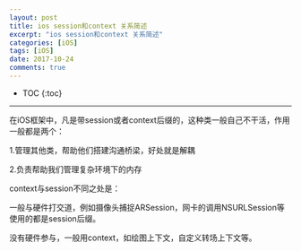 ```yaml
---
layout: post
title: ios session和context 关系简述
excerpt: "ios session和context 关系简述"
categories: [iOS]
tags: [iOS]
date: 2017-10-24
comments: true
---
```


* TOC
{:toc}
---

在iOS框架中，凡是带session或者context后缀的，这种类一般自己不干活，作用一般都是两个：

1.管理其他类，帮助他们搭建沟通桥梁，好处就是解耦 

2.负责帮助我们管理复杂环境下的内存

context与session不同之处是：

一般与硬件打交道，例如摄像头捕捉ARSession，网卡的调用NSURLSession等使用的都是session后缀。

没有硬件参与，一般用context，如绘图上下文，自定义转场上下文等。
